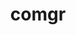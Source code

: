 ---
title: "comgr"
layout: cache
categories: [package, develop]
meta: {"versions": ["5.5.1", "5.6.1", "6.1.2"], "compilers": ["gcc@=11.1.0", "gcc@=11.4.0"], "oss": ["ubuntu20.04", "ubuntu22.04"], "platforms": ["linux"], "targets": ["x86_64_v3"], "stacks": ["e4s", "gpu-tests", "ml-linux-x86_64-rocm", "root"], "num_specs": 37, "num_specs_by_stack": {"gpu-tests": 22, "root": 37, "e4s": 10, "ml-linux-x86_64-rocm": 5}}
spec_details: [{"hash": "52e564hnz7p63eg5qwpqzkvju7vsu7ai", "compiler": "gcc@=11.1.0", "versions": ["5.6.1"], "os": "ubuntu20.04", "platform": "linux", "target": "x86_64_v3", "variants": ["build_system=cmake", "build_type=Release", "generator=make", "~ipo"], "stacks": ["gpu-tests", "root"], "size": "-", "tarball": "https://binaries.spack.io/develop/build_cache/linux-ubuntu20.04-x86_64_v3/gcc-11.1.0/comgr-5.6.1/linux-ubuntu20.04-x86_64_v3-gcc-11.1.0-comgr-5.6.1-52e564hnz7p63eg5qwpqzkvju7vsu7ai.spack"}, {"hash": "57ey4553hqtla6jwxqv2lxgg5sjlflfc", "compiler": "gcc@=11.1.0", "versions": ["5.6.1"], "os": "ubuntu20.04", "platform": "linux", "target": "x86_64_v3", "variants": ["build_system=cmake", "build_type=Release", "generator=make", "~ipo"], "stacks": ["gpu-tests", "root"], "size": "-", "tarball": "https://binaries.spack.io/develop/build_cache/linux-ubuntu20.04-x86_64_v3/gcc-11.1.0/comgr-5.6.1/linux-ubuntu20.04-x86_64_v3-gcc-11.1.0-comgr-5.6.1-57ey4553hqtla6jwxqv2lxgg5sjlflfc.spack"}, {"hash": "3plgejoytd665ww54poq67n3a23ngrua", "compiler": "gcc@=11.1.0", "versions": ["5.6.1"], "os": "ubuntu20.04", "platform": "linux", "target": "x86_64_v3", "variants": ["build_system=cmake", "build_type=Release", "generator=make", "~ipo"], "stacks": ["gpu-tests", "root"], "size": "-", "tarball": "https://binaries.spack.io/develop/build_cache/linux-ubuntu20.04-x86_64_v3/gcc-11.1.0/comgr-5.6.1/linux-ubuntu20.04-x86_64_v3-gcc-11.1.0-comgr-5.6.1-3plgejoytd665ww54poq67n3a23ngrua.spack"}, {"hash": "5fxmwg4uvjmqqlecfqmq33gy3ygseirt", "compiler": "gcc@=11.1.0", "versions": ["5.6.1"], "os": "ubuntu20.04", "platform": "linux", "target": "x86_64_v3", "variants": ["build_system=cmake", "build_type=Release", "generator=make", "~ipo"], "stacks": ["gpu-tests", "root"], "size": "-", "tarball": "https://binaries.spack.io/develop/build_cache/linux-ubuntu20.04-x86_64_v3/gcc-11.1.0/comgr-5.6.1/linux-ubuntu20.04-x86_64_v3-gcc-11.1.0-comgr-5.6.1-5fxmwg4uvjmqqlecfqmq33gy3ygseirt.spack"}, {"hash": "g4bixjqmec4aritflwpkh5i4442seebd", "compiler": "gcc@=11.1.0", "versions": ["5.6.1"], "os": "ubuntu20.04", "platform": "linux", "target": "x86_64_v3", "variants": ["build_system=cmake", "build_type=Release", "generator=make", "~ipo"], "stacks": ["gpu-tests", "root"], "size": "-", "tarball": "https://binaries.spack.io/develop/build_cache/linux-ubuntu20.04-x86_64_v3/gcc-11.1.0/comgr-5.6.1/linux-ubuntu20.04-x86_64_v3-gcc-11.1.0-comgr-5.6.1-g4bixjqmec4aritflwpkh5i4442seebd.spack"}, {"hash": "6oycrwxslpuaheee6b2l5cosbj4shojf", "compiler": "gcc@=11.1.0", "versions": ["5.6.1"], "os": "ubuntu20.04", "platform": "linux", "target": "x86_64_v3", "variants": ["build_system=cmake", "build_type=Release", "generator=make", "~ipo"], "stacks": ["gpu-tests", "root"], "size": "-", "tarball": "https://binaries.spack.io/develop/build_cache/linux-ubuntu20.04-x86_64_v3/gcc-11.1.0/comgr-5.6.1/linux-ubuntu20.04-x86_64_v3-gcc-11.1.0-comgr-5.6.1-6oycrwxslpuaheee6b2l5cosbj4shojf.spack"}, {"hash": "nx4ux2qqw4jnqzy45iskfye4s56p63w4", "compiler": "gcc@=11.1.0", "versions": ["5.6.1"], "os": "ubuntu20.04", "platform": "linux", "target": "x86_64_v3", "variants": ["build_system=cmake", "build_type=Release", "generator=make", "~ipo"], "stacks": ["gpu-tests", "root"], "size": "-", "tarball": "https://binaries.spack.io/develop/build_cache/linux-ubuntu20.04-x86_64_v3/gcc-11.1.0/comgr-5.6.1/linux-ubuntu20.04-x86_64_v3-gcc-11.1.0-comgr-5.6.1-nx4ux2qqw4jnqzy45iskfye4s56p63w4.spack"}, {"hash": "72klkvo75bolmx6yruytvnakoakoyik7", "compiler": "gcc@=11.1.0", "versions": ["5.6.1"], "os": "ubuntu20.04", "platform": "linux", "target": "x86_64_v3", "variants": ["build_system=cmake", "build_type=Release", "generator=make", "~ipo"], "stacks": ["gpu-tests", "root"], "size": "-", "tarball": "https://binaries.spack.io/develop/build_cache/linux-ubuntu20.04-x86_64_v3/gcc-11.1.0/comgr-5.6.1/linux-ubuntu20.04-x86_64_v3-gcc-11.1.0-comgr-5.6.1-72klkvo75bolmx6yruytvnakoakoyik7.spack"}, {"hash": "um43pkd2jxcyxmhs2weczooanisyowih", "compiler": "gcc@=11.1.0", "versions": ["5.6.1"], "os": "ubuntu20.04", "platform": "linux", "target": "x86_64_v3", "variants": ["build_system=cmake", "build_type=Release", "generator=make", "~ipo"], "stacks": ["gpu-tests", "root"], "size": "-", "tarball": "https://binaries.spack.io/develop/build_cache/linux-ubuntu20.04-x86_64_v3/gcc-11.1.0/comgr-5.6.1/linux-ubuntu20.04-x86_64_v3-gcc-11.1.0-comgr-5.6.1-um43pkd2jxcyxmhs2weczooanisyowih.spack"}, {"hash": "3lfkmiodauwe3rlhcuw2muyq2yifz2xr", "compiler": "gcc@=11.1.0", "versions": ["5.6.1"], "os": "ubuntu20.04", "platform": "linux", "target": "x86_64_v3", "variants": ["build_system=cmake", "build_type=Release", "generator=make", "~ipo"], "stacks": ["gpu-tests", "root"], "size": "-", "tarball": "https://binaries.spack.io/develop/build_cache/linux-ubuntu20.04-x86_64_v3/gcc-11.1.0/comgr-5.6.1/linux-ubuntu20.04-x86_64_v3-gcc-11.1.0-comgr-5.6.1-3lfkmiodauwe3rlhcuw2muyq2yifz2xr.spack"}, {"hash": "jxcvxxwqka3bcfmbcik65hsu7dt6ulsk", "compiler": "gcc@=11.1.0", "versions": ["5.5.1"], "os": "ubuntu20.04", "platform": "linux", "target": "x86_64_v3", "variants": ["build_system=cmake", "build_type=Release", "generator=make", "~ipo"], "stacks": ["gpu-tests", "root"], "size": "-", "tarball": "https://binaries.spack.io/develop/build_cache/linux-ubuntu20.04-x86_64_v3/gcc-11.1.0/comgr-5.5.1/linux-ubuntu20.04-x86_64_v3-gcc-11.1.0-comgr-5.5.1-jxcvxxwqka3bcfmbcik65hsu7dt6ulsk.spack"}, {"hash": "ksmytrwtuec25mqu2kdd5ogdyzszwwvc", "compiler": "gcc@=11.1.0", "versions": ["5.6.1"], "os": "ubuntu20.04", "platform": "linux", "target": "x86_64_v3", "variants": ["build_system=cmake", "build_type=Release", "generator=make", "~ipo"], "stacks": ["gpu-tests", "root"], "size": "-", "tarball": "https://binaries.spack.io/develop/build_cache/linux-ubuntu20.04-x86_64_v3/gcc-11.1.0/comgr-5.6.1/linux-ubuntu20.04-x86_64_v3-gcc-11.1.0-comgr-5.6.1-ksmytrwtuec25mqu2kdd5ogdyzszwwvc.spack"}, {"hash": "2t2ta4wvf7gkq6qvvqei7k75thcqo5a2", "compiler": "gcc@=11.1.0", "versions": ["5.6.1"], "os": "ubuntu20.04", "platform": "linux", "target": "x86_64_v3", "variants": ["build_system=cmake", "build_type=Release", "generator=make", "~ipo"], "stacks": ["gpu-tests", "root"], "size": "-", "tarball": "https://binaries.spack.io/develop/build_cache/linux-ubuntu20.04-x86_64_v3/gcc-11.1.0/comgr-5.6.1/linux-ubuntu20.04-x86_64_v3-gcc-11.1.0-comgr-5.6.1-2t2ta4wvf7gkq6qvvqei7k75thcqo5a2.spack"}, {"hash": "pa7thclp5hyct3pdtdkfeihzlwh64ndm", "compiler": "gcc@=11.1.0", "versions": ["5.6.1"], "os": "ubuntu20.04", "platform": "linux", "target": "x86_64_v3", "variants": ["build_system=cmake", "build_type=Release", "generator=make", "~ipo"], "stacks": ["gpu-tests", "root"], "size": "-", "tarball": "https://binaries.spack.io/develop/build_cache/linux-ubuntu20.04-x86_64_v3/gcc-11.1.0/comgr-5.6.1/linux-ubuntu20.04-x86_64_v3-gcc-11.1.0-comgr-5.6.1-pa7thclp5hyct3pdtdkfeihzlwh64ndm.spack"}, {"hash": "gou3ghypmxaubncp6c2paff7lbc7so3s", "compiler": "gcc@=11.1.0", "versions": ["5.6.1"], "os": "ubuntu20.04", "platform": "linux", "target": "x86_64_v3", "variants": ["build_system=cmake", "build_type=Release", "generator=make", "~ipo"], "stacks": ["gpu-tests", "root"], "size": "-", "tarball": "https://binaries.spack.io/develop/build_cache/linux-ubuntu20.04-x86_64_v3/gcc-11.1.0/comgr-5.6.1/linux-ubuntu20.04-x86_64_v3-gcc-11.1.0-comgr-5.6.1-gou3ghypmxaubncp6c2paff7lbc7so3s.spack"}, {"hash": "5cs4mfadm6upuddq7zyvknikozvs6psv", "compiler": "gcc@=11.1.0", "versions": ["5.6.1"], "os": "ubuntu20.04", "platform": "linux", "target": "x86_64_v3", "variants": ["build_system=cmake", "build_type=Release", "generator=make", "~ipo"], "stacks": ["gpu-tests", "root"], "size": "-", "tarball": "https://binaries.spack.io/develop/build_cache/linux-ubuntu20.04-x86_64_v3/gcc-11.1.0/comgr-5.6.1/linux-ubuntu20.04-x86_64_v3-gcc-11.1.0-comgr-5.6.1-5cs4mfadm6upuddq7zyvknikozvs6psv.spack"}, {"hash": "ezysjd667pgcmcdiudtgw64exfu5ujlk", "compiler": "gcc@=11.1.0", "versions": ["5.6.1"], "os": "ubuntu20.04", "platform": "linux", "target": "x86_64_v3", "variants": ["build_system=cmake", "build_type=Release", "generator=make", "~ipo"], "stacks": ["gpu-tests", "root"], "size": "-", "tarball": "https://binaries.spack.io/develop/build_cache/linux-ubuntu20.04-x86_64_v3/gcc-11.1.0/comgr-5.6.1/linux-ubuntu20.04-x86_64_v3-gcc-11.1.0-comgr-5.6.1-ezysjd667pgcmcdiudtgw64exfu5ujlk.spack"}, {"hash": "v7riegkfkgqokgl5osgm4ikjny7qflfe", "compiler": "gcc@=11.1.0", "versions": ["5.6.1"], "os": "ubuntu20.04", "platform": "linux", "target": "x86_64_v3", "variants": ["build_system=cmake", "build_type=Release", "generator=make", "~ipo"], "stacks": ["gpu-tests", "root"], "size": "-", "tarball": "https://binaries.spack.io/develop/build_cache/linux-ubuntu20.04-x86_64_v3/gcc-11.1.0/comgr-5.6.1/linux-ubuntu20.04-x86_64_v3-gcc-11.1.0-comgr-5.6.1-v7riegkfkgqokgl5osgm4ikjny7qflfe.spack"}, {"hash": "o7tzdyaiqzq4s5vpq536hm4ekukm5gxu", "compiler": "gcc@=11.1.0", "versions": ["5.6.1"], "os": "ubuntu20.04", "platform": "linux", "target": "x86_64_v3", "variants": ["build_system=cmake", "build_type=Release", "generator=make", "~ipo"], "stacks": ["gpu-tests", "root"], "size": "-", "tarball": "https://binaries.spack.io/develop/build_cache/linux-ubuntu20.04-x86_64_v3/gcc-11.1.0/comgr-5.6.1/linux-ubuntu20.04-x86_64_v3-gcc-11.1.0-comgr-5.6.1-o7tzdyaiqzq4s5vpq536hm4ekukm5gxu.spack"}, {"hash": "xgfmzvs74raw6rwj7bg4idjshwlky7lw", "compiler": "gcc@=11.1.0", "versions": ["5.6.1"], "os": "ubuntu20.04", "platform": "linux", "target": "x86_64_v3", "variants": ["build_system=cmake", "build_type=Release", "generator=make", "~ipo"], "stacks": ["gpu-tests", "root"], "size": "-", "tarball": "https://binaries.spack.io/develop/build_cache/linux-ubuntu20.04-x86_64_v3/gcc-11.1.0/comgr-5.6.1/linux-ubuntu20.04-x86_64_v3-gcc-11.1.0-comgr-5.6.1-xgfmzvs74raw6rwj7bg4idjshwlky7lw.spack"}, {"hash": "y7g44ewzfuedycycrge2o56t3k7mfeng", "compiler": "gcc@=11.1.0", "versions": ["5.6.1"], "os": "ubuntu20.04", "platform": "linux", "target": "x86_64_v3", "variants": ["build_system=cmake", "build_type=Release", "generator=make", "~ipo"], "stacks": ["gpu-tests", "root"], "size": "-", "tarball": "https://binaries.spack.io/develop/build_cache/linux-ubuntu20.04-x86_64_v3/gcc-11.1.0/comgr-5.6.1/linux-ubuntu20.04-x86_64_v3-gcc-11.1.0-comgr-5.6.1-y7g44ewzfuedycycrge2o56t3k7mfeng.spack"}, {"hash": "yiaf4ui4iathde6krbny5gte4pqeewqd", "compiler": "gcc@=11.1.0", "versions": ["5.6.1"], "os": "ubuntu20.04", "platform": "linux", "target": "x86_64_v3", "variants": ["build_system=cmake", "build_type=Release", "generator=make", "~ipo"], "stacks": ["gpu-tests", "root"], "size": "-", "tarball": "https://binaries.spack.io/develop/build_cache/linux-ubuntu20.04-x86_64_v3/gcc-11.1.0/comgr-5.6.1/linux-ubuntu20.04-x86_64_v3-gcc-11.1.0-comgr-5.6.1-yiaf4ui4iathde6krbny5gte4pqeewqd.spack"}, {"hash": "i3a2puhq4shwibi2gc7lp6u5nv5owmp7", "compiler": "gcc@=11.4.0", "versions": ["6.1.2"], "os": "ubuntu22.04", "platform": "linux", "target": "x86_64_v3", "variants": ["~asan", "build_system=cmake", "build_type=Release", "generator=make", "~ipo"], "stacks": ["e4s", "root"], "size": "-", "tarball": "https://binaries.spack.io/develop/build_cache/linux-ubuntu22.04-x86_64_v3/gcc-11.4.0/comgr-6.1.2/linux-ubuntu22.04-x86_64_v3-gcc-11.4.0-comgr-6.1.2-i3a2puhq4shwibi2gc7lp6u5nv5owmp7.spack"}, {"hash": "6sy2ktfaybzj4u4kgx6m6en3zw4cnyrf", "compiler": "gcc@=11.4.0", "versions": ["6.1.2"], "os": "ubuntu22.04", "platform": "linux", "target": "x86_64_v3", "variants": ["~asan", "build_system=cmake", "build_type=Release", "generator=make", "~ipo"], "stacks": ["e4s", "root"], "size": "-", "tarball": "https://binaries.spack.io/develop/build_cache/linux-ubuntu22.04-x86_64_v3/gcc-11.4.0/comgr-6.1.2/linux-ubuntu22.04-x86_64_v3-gcc-11.4.0-comgr-6.1.2-6sy2ktfaybzj4u4kgx6m6en3zw4cnyrf.spack"}, {"hash": "tmy7acjcdfpvx7cefvcp2s6xt762gwbh", "compiler": "gcc@=11.4.0", "versions": ["6.1.2"], "os": "ubuntu22.04", "platform": "linux", "target": "x86_64_v3", "variants": ["~asan", "build_system=cmake", "build_type=Release", "generator=make", "~ipo"], "stacks": ["e4s", "root"], "size": "-", "tarball": "https://binaries.spack.io/develop/build_cache/linux-ubuntu22.04-x86_64_v3/gcc-11.4.0/comgr-6.1.2/linux-ubuntu22.04-x86_64_v3-gcc-11.4.0-comgr-6.1.2-tmy7acjcdfpvx7cefvcp2s6xt762gwbh.spack"}, {"hash": "23l525rglp7ll6wphqqdimd6nspg3ovh", "compiler": "gcc@=11.4.0", "versions": ["6.1.2"], "os": "ubuntu22.04", "platform": "linux", "target": "x86_64_v3", "variants": ["~asan", "build_system=cmake", "build_type=Release", "generator=make", "~ipo"], "stacks": ["e4s", "root"], "size": "-", "tarball": "https://binaries.spack.io/develop/build_cache/linux-ubuntu22.04-x86_64_v3/gcc-11.4.0/comgr-6.1.2/linux-ubuntu22.04-x86_64_v3-gcc-11.4.0-comgr-6.1.2-23l525rglp7ll6wphqqdimd6nspg3ovh.spack"}, {"hash": "d3ofhyarnpj4fngkblk6wj57vffdhwfw", "compiler": "gcc@=11.4.0", "versions": ["6.1.2"], "os": "ubuntu22.04", "platform": "linux", "target": "x86_64_v3", "variants": ["~asan", "build_system=cmake", "build_type=Release", "generator=make", "~ipo"], "stacks": ["e4s", "root"], "size": "-", "tarball": "https://binaries.spack.io/develop/build_cache/linux-ubuntu22.04-x86_64_v3/gcc-11.4.0/comgr-6.1.2/linux-ubuntu22.04-x86_64_v3-gcc-11.4.0-comgr-6.1.2-d3ofhyarnpj4fngkblk6wj57vffdhwfw.spack"}, {"hash": "ql5bw4v2koi2gkphtrxdwg7i562fxsbs", "compiler": "gcc@=11.4.0", "versions": ["6.1.2"], "os": "ubuntu22.04", "platform": "linux", "target": "x86_64_v3", "variants": ["~asan", "build_system=cmake", "build_type=Release", "generator=make", "~ipo"], "stacks": ["e4s", "root"], "size": "-", "tarball": "https://binaries.spack.io/develop/build_cache/linux-ubuntu22.04-x86_64_v3/gcc-11.4.0/comgr-6.1.2/linux-ubuntu22.04-x86_64_v3-gcc-11.4.0-comgr-6.1.2-ql5bw4v2koi2gkphtrxdwg7i562fxsbs.spack"}, {"hash": "x73mi54wbxwdicdjk35cjmaxdbgshzxl", "compiler": "gcc@=11.4.0", "versions": ["6.1.2"], "os": "ubuntu22.04", "platform": "linux", "target": "x86_64_v3", "variants": ["~asan", "build_system=cmake", "build_type=Release", "generator=make", "~ipo"], "stacks": ["e4s", "root"], "size": "-", "tarball": "https://binaries.spack.io/develop/build_cache/linux-ubuntu22.04-x86_64_v3/gcc-11.4.0/comgr-6.1.2/linux-ubuntu22.04-x86_64_v3-gcc-11.4.0-comgr-6.1.2-x73mi54wbxwdicdjk35cjmaxdbgshzxl.spack"}, {"hash": "wq5zmtjnsqo7la34iil4bpfgpzldstg6", "compiler": "gcc@=11.4.0", "versions": ["6.1.2"], "os": "ubuntu22.04", "platform": "linux", "target": "x86_64_v3", "variants": ["~asan", "build_system=cmake", "build_type=Release", "generator=make", "~ipo"], "stacks": ["e4s", "root"], "size": "-", "tarball": "https://binaries.spack.io/develop/build_cache/linux-ubuntu22.04-x86_64_v3/gcc-11.4.0/comgr-6.1.2/linux-ubuntu22.04-x86_64_v3-gcc-11.4.0-comgr-6.1.2-wq5zmtjnsqo7la34iil4bpfgpzldstg6.spack"}, {"hash": "ej6am4nrwj53oppsskwdn4zg2ddv7zrg", "compiler": "gcc@=11.4.0", "versions": ["6.1.2"], "os": "ubuntu22.04", "platform": "linux", "target": "x86_64_v3", "variants": ["~asan", "build_system=cmake", "build_type=Release", "generator=make", "~ipo"], "stacks": ["e4s", "root"], "size": "-", "tarball": "https://binaries.spack.io/develop/build_cache/linux-ubuntu22.04-x86_64_v3/gcc-11.4.0/comgr-6.1.2/linux-ubuntu22.04-x86_64_v3-gcc-11.4.0-comgr-6.1.2-ej6am4nrwj53oppsskwdn4zg2ddv7zrg.spack"}, {"hash": "jge2ydsgi76q3fc7fik3acif4qhsz7je", "compiler": "gcc@=11.4.0", "versions": ["6.1.2"], "os": "ubuntu22.04", "platform": "linux", "target": "x86_64_v3", "variants": ["~asan", "build_system=cmake", "build_type=Release", "generator=make", "~ipo"], "stacks": ["e4s", "root"], "size": "-", "tarball": "https://binaries.spack.io/develop/build_cache/linux-ubuntu22.04-x86_64_v3/gcc-11.4.0/comgr-6.1.2/linux-ubuntu22.04-x86_64_v3-gcc-11.4.0-comgr-6.1.2-jge2ydsgi76q3fc7fik3acif4qhsz7je.spack"}, {"hash": "cvrcvefglqiipbje2egocg6vfpxizbnv", "compiler": "gcc@=11.4.0", "versions": ["6.1.2"], "os": "ubuntu22.04", "platform": "linux", "target": "x86_64_v3", "variants": ["~asan", "build_system=cmake", "build_type=Release", "generator=make", "~ipo"], "stacks": ["root", "ml-linux-x86_64-rocm"], "size": "-", "tarball": "https://binaries.spack.io/develop/build_cache/linux-ubuntu22.04-x86_64_v3/gcc-11.4.0/comgr-6.1.2/linux-ubuntu22.04-x86_64_v3-gcc-11.4.0-comgr-6.1.2-cvrcvefglqiipbje2egocg6vfpxizbnv.spack"}, {"hash": "h4mkk2dhpwsunvobb4qyccxlrf5gl445", "compiler": "gcc@=11.4.0", "versions": ["6.1.2"], "os": "ubuntu22.04", "platform": "linux", "target": "x86_64_v3", "variants": ["~asan", "build_system=cmake", "build_type=Release", "generator=make", "~ipo"], "stacks": ["root", "ml-linux-x86_64-rocm"], "size": "-", "tarball": "https://binaries.spack.io/develop/build_cache/linux-ubuntu22.04-x86_64_v3/gcc-11.4.0/comgr-6.1.2/linux-ubuntu22.04-x86_64_v3-gcc-11.4.0-comgr-6.1.2-h4mkk2dhpwsunvobb4qyccxlrf5gl445.spack"}, {"hash": "2iltbpmao4gsmxnbcf57icywfczahyqb", "compiler": "gcc@=11.4.0", "versions": ["6.1.2"], "os": "ubuntu22.04", "platform": "linux", "target": "x86_64_v3", "variants": ["~asan", "build_system=cmake", "build_type=Release", "generator=make", "~ipo"], "stacks": ["root", "ml-linux-x86_64-rocm"], "size": "-", "tarball": "https://binaries.spack.io/develop/build_cache/linux-ubuntu22.04-x86_64_v3/gcc-11.4.0/comgr-6.1.2/linux-ubuntu22.04-x86_64_v3-gcc-11.4.0-comgr-6.1.2-2iltbpmao4gsmxnbcf57icywfczahyqb.spack"}, {"hash": "ghvxz2i54kaw4gjk2hc5sf6ja7s5psvz", "compiler": "gcc@=11.4.0", "versions": ["6.1.2"], "os": "ubuntu22.04", "platform": "linux", "target": "x86_64_v3", "variants": ["~asan", "build_system=cmake", "build_type=Release", "generator=make", "~ipo"], "stacks": ["root", "ml-linux-x86_64-rocm"], "size": "-", "tarball": "https://binaries.spack.io/develop/build_cache/linux-ubuntu22.04-x86_64_v3/gcc-11.4.0/comgr-6.1.2/linux-ubuntu22.04-x86_64_v3-gcc-11.4.0-comgr-6.1.2-ghvxz2i54kaw4gjk2hc5sf6ja7s5psvz.spack"}, {"hash": "hep5f3oiyufdjajesg6ayeo2uw62vfe2", "compiler": "gcc@=11.4.0", "versions": ["6.1.2"], "os": "ubuntu22.04", "platform": "linux", "target": "x86_64_v3", "variants": ["~asan", "build_system=cmake", "build_type=Release", "generator=make", "~ipo"], "stacks": ["root", "ml-linux-x86_64-rocm"], "size": "-", "tarball": "https://binaries.spack.io/develop/build_cache/linux-ubuntu22.04-x86_64_v3/gcc-11.4.0/comgr-6.1.2/linux-ubuntu22.04-x86_64_v3-gcc-11.4.0-comgr-6.1.2-hep5f3oiyufdjajesg6ayeo2uw62vfe2.spack"}]
---